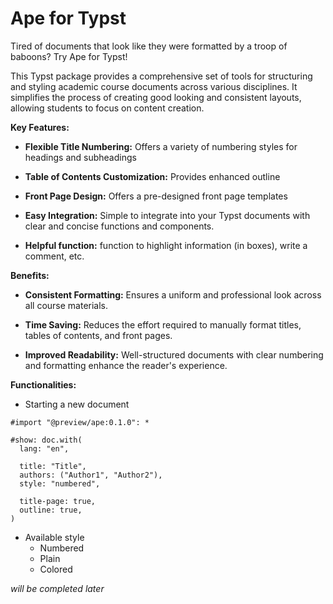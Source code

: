 # Ape for Typst

  

Tired of documents that look like they were formatted by a troop of baboons? Try Ape for Typst!

  

This Typst package provides a comprehensive set of tools for structuring and styling academic course documents across various disciplines. It simplifies the process of creating good looking and consistent layouts, allowing students to focus on content creation.

  

**Key Features:**

  

*  **Flexible Title Numbering:** Offers a variety of numbering styles for headings and subheadings

*  **Table of Contents Customization:** Provides enhanced outline

*  **Front Page Design:** Offers a pre-designed front page templates

*  **Easy Integration:** Simple to integrate into your Typst documents with clear and concise functions and components.

*  **Helpful function:** function to highlight information (in boxes), write a comment, etc.

  

**Benefits:**

  

*  **Consistent Formatting:** Ensures a uniform and professional look across all course materials.

*  **Time Saving:** Reduces the effort required to manually format titles, tables of contents, and front pages.

*  **Improved Readability:** Well-structured documents with clear numbering and formatting enhance the reader's experience.

  

**Functionalities:**


* Starting a new document
```typst
#import "@preview/ape:0.1.0": *

#show: doc.with(
  lang: "en",

  title: "Title",
  authors: ("Author1", "Author2"),
  style: "numbered",

  title-page: true,
  outline: true,
)
```

* Available style
  - Numbered
  - Plain
  - Colored




_will be completed later_ 